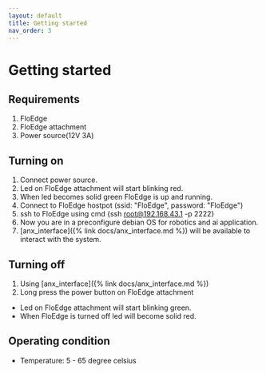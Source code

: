 ```yaml
---
layout: default
title: Getting started
nav_order: 3
---
```

# Getting started

## Requirements
1. FloEdge
2. FloEdge attachment
3. Power source(12V 3A)

## Turning on
1. Connect power source.
2. Led on FloEdge attachment will start blinking red.
3. When led becomes solid green FloEdge is up and running.
4. Connect to FloEdge hostpot (ssid: "FloEdge", password: "FloEdge")
5. ssh to FloEdge using cmd {ssh root@192.168.43.1 -p 2222}
6. Now you are in a preconfigure debian OS for robotics and ai application.
7. [anx_interface]({% link docs/anx_interface.md %}) will be available to interact with the system.

## Turning off
1. Using [anx_interface]({% link docs/anx_interface.md %})
2. Long press the power button on FloEdge attachment
  - Led on FloEdge attachment will start blinking green.
  - When FloEdge is turned off led will become solid red.

## Operating condition
- Temperature: 5 - 65 degree celsius
